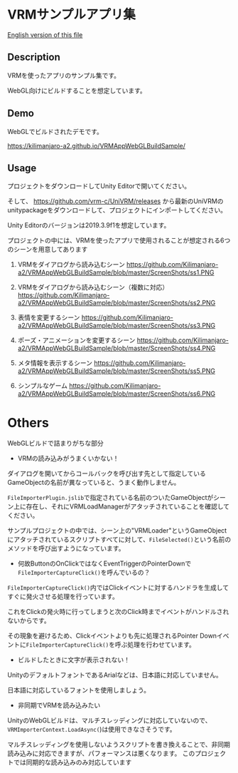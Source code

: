 # VRMサンプルアプリ集


[English version of this file](https://github.com/Kilimanjaro-a2/VRMAppWebGLBuildSample/blob/master/README.en.md)

## Description

VRMを使ったアプリのサンプル集です。

WebGL向けにビルドすることを想定しています。

## Demo
WebGLでビルドされたデモです。

https://kilimanjaro-a2.github.io/VRMAppWebGLBuildSample/

## Usage
プロジェクトをダウンロードしてUnity Editorで開いてください。

そして、 https://github.com/vrm-c/UniVRM/releases から最新のUniVRMのunitypackageをダウンロードして、プロジェクトにインポートしてください。

Unity Editorのバージョンは2019.3.9f1を想定しています。


プロジェクトの中には、VRMを使ったアプリで使用されることが想定される6つのシーンを用意してあります

1. VRMをダイアログから読み込むシーン
https://github.com/Kilimanjaro-a2/VRMAppWebGLBuildSample/blob/master/ScreenShots/ss1.PNG

2. VRMをダイアログから読み込むシーン（複数に対応）
https://github.com/Kilimanjaro-a2/VRMAppWebGLBuildSample/blob/master/ScreenShots/ss2.PNG

3. 表情を変更するシーン
https://github.com/Kilimanjaro-a2/VRMAppWebGLBuildSample/blob/master/ScreenShots/ss3.PNG

4. ポーズ・アニメーションを変更するシーン
https://github.com/Kilimanjaro-a2/VRMAppWebGLBuildSample/blob/master/ScreenShots/ss4.PNG

5. メタ情報を表示するシーン
https://github.com/Kilimanjaro-a2/VRMAppWebGLBuildSample/blob/master/ScreenShots/ss5.PNG

6. シンプルなゲーム
https://github.com/Kilimanjaro-a2/VRMAppWebGLBuildSample/blob/master/ScreenShots/ss6.PNG

# Others
WebGLビルドで詰まりがちな部分

- VRMの読み込みがうまくいかない！

ダイアログを開いてからコールバックを呼び出す先として指定しているGameObjectの名前が異なっていると、うまく動作しません。

`FileImporterPlugin.jslib`で指定されている名前のついたGameObjectがシーン上に存在し、それにVRMLoadManagerがアタッチされていることを確認してください。

サンプルプロジェクトの中では、シーン上の"VRMLoader"というGameObjectにアタッチされているスクリプトすべてに対して、`FileSelected()`という名前のメソッドを呼び出すようになっています。

- 何故ButtonのOnClickではなくEventTriggerのPointerDownで`FileImporterCaptureClick()`を呼んでいるの？

`FileImporterCaptureClick()`内ではClickイベントに対するハンドラを生成してすぐに発火させる処理を行っています。

これをClickの発火時に行ってしまうと次のClick時までイベントがハンドルされないからです。

その現象を避けるため、Clickイベントよりも先に処理されるPointer Downイベントに`FileImporterCaptureClick()`を呼ぶ処理を行わせています。

- ビルドしたときに文字が表示されない！

UnityのデフォルトフォントであるArialなどは、日本語に対応していません。

日本語に対応しているフォントを使用しましょう。

- 非同期でVRMを読み込みたい

UnityのWebGLビルドは、マルチスレッディングに対応していないので、
`VRMImporterContext.LoadAsync(`)は使用できなさそうです。

マルチスレッディングを使用しないようスクリプトを書き換えることで、非同期読み込みに対応できますが、パフォーマンスは悪くなります。
このプロジェクトでは同期的な読み込みのみ対応しています